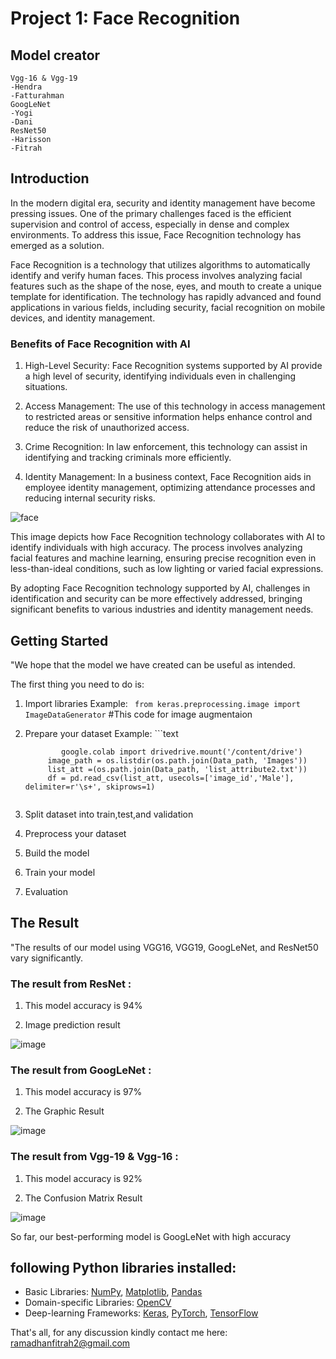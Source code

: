 # Project 1: Face Recognition

## Model creator
```text
Vgg-16 & Vgg-19
-Hendra
-Fatturahman
GoogLeNet
-Yogi
-Dani
ResNet50
-Harisson
-Fitrah
```

## Introduction
In the modern digital era, security and identity management have become pressing issues. One of the primary challenges faced is the efficient supervision and control of access, especially in dense and complex environments. To address this issue, Face Recognition technology has emerged as a solution.

Face Recognition is a technology that utilizes algorithms to automatically identify and verify human faces. This process involves analyzing facial features such as the shape of the nose, eyes, and mouth to create a unique template for identification. The technology has rapidly advanced and found applications in various fields, including security, facial recognition on mobile devices, and identity management.

### Benefits of Face Recognition with AI

1. High-Level Security: Face Recognition systems supported by AI provide a high level of security, identifying individuals even in challenging situations.

2. Access Management: The use of this technology in access management to restricted areas or sensitive information helps enhance control and reduce the risk of unauthorized access.

3. Crime Recognition: In law enforcement, this technology can assist in identifying and tracking criminals more efficiently.

4. Identity Management: In a business context, Face Recognition aids in employee identity management, optimizing attendance processes and reducing internal security risks.

![face](https://github.com/Fitrah-just/Fitrah-Ramadhan/assets/84637046/250574ca-d1bd-430b-aa29-c42f0b705f98)

This image depicts how Face Recognition technology collaborates with AI to identify individuals with high accuracy. The process involves analyzing facial features and machine learning, ensuring precise recognition even in less-than-ideal conditions, such as low lighting or varied facial expressions.

By adopting Face Recognition technology supported by AI, challenges in identification and security can be more effectively addressed, bringing significant benefits to various industries and identity management needs.

## Getting Started

"We hope that the model we have created can be useful as intended.

The first thing you need to do is:

1. Import libraries 
Example:  ```
from keras.preprocessing.image import ImageDataGenerator``` #This code for image augmentaion

3. Prepare your dataset
Example:   ```text 

               google.colab import drivedrive.mount('/content/drive')
            image_path = os.listdir(os.path.join(Data_path, 'Images'))
            list_att =(os.path.join(Data_path, 'list_attribute2.txt'))
            df = pd.read_csv(list_att, usecols=['image_id','Male'], delimiter=r'\s+', skiprows=1)
   ``` #This code for import your data using google drive

5. Split dataset into train,test,and validation

6. Preprocess your dataset

7. Build the model

8. Train your model

9. Evaluation


## The Result

"The results of our model using VGG16, VGG19, GoogLeNet, and ResNet50 vary significantly.

### The result from ResNet :

1. This model accuracy is 94%

2. Image prediction result


![image](https://github.com/Fitrah-just/Fitrah-Ramadhan/assets/84637046/2328d2b5-784e-4ff5-bec8-2f17a39fd509)


### The result from GoogLeNet :

1. This model accuracy is 97%

2. The Graphic Result

![image](https://github.com/Fitrah-just/Fitrah-Ramadhan/assets/84637046/d32ba71b-9a0b-413c-8b3f-1ab79fbef807)

### The result from Vgg-19 & Vgg-16 :

1. This model accuracy is 92%

2. The Confusion Matrix Result

![image](https://github.com/Fitrah-just/Fitrah-Ramadhan/assets/84637046/be2050f8-3e2a-40cc-8e4a-79f3f234e11a)

So far, our best-performing model is GoogLeNet with high accuracy





## following Python libraries installed:

* Basic Libraries: [NumPy](http://www.numpy.org/), [Matplotlib](http://matplotlib.org/), [Pandas](https://pandas.pydata.org/)
* Domain-specific Libraries: [OpenCV](https://opencv.org/)
* Deep-learning Frameworks: [Keras](https://keras.io/), [PyTorch](https://pytorch.org/), [TensorFlow](https://www.tensorflow.org/)

 That's all, for any discussion kindly contact me here: ramadhanfitrah2@gmail.com


            
